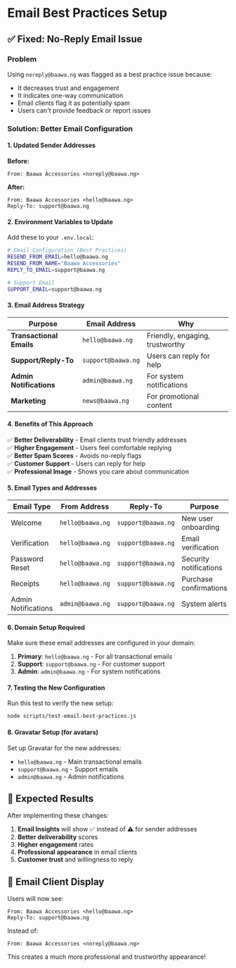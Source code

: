 # Email Best Practices Setup

## ✅ Fixed: No-Reply Email Issue

### Problem
Using `noreply@baawa.ng` was flagged as a best practice issue because:
- It decreases trust and engagement
- It indicates one-way communication
- Email clients flag it as potentially spam
- Users can't provide feedback or report issues

### Solution: Better Email Configuration

#### 1. Updated Sender Addresses

**Before:**
```
From: Baawa Accessories <noreply@baawa.ng>
```

**After:**
```
From: Baawa Accessories <hello@baawa.ng>
Reply-To: support@baawa.ng
```

#### 2. Environment Variables to Update

Add these to your `.env.local`:

```bash
# Email Configuration (Best Practices)
RESEND_FROM_EMAIL=hello@baawa.ng
RESEND_FROM_NAME="Baawa Accessories"
REPLY_TO_EMAIL=support@baawa.ng

# Support Email
SUPPORT_EMAIL=support@baawa.ng
```

#### 3. Email Address Strategy

| Purpose | Email Address | Why |
|---------|---------------|-----|
| **Transactional Emails** | `hello@baawa.ng` | Friendly, engaging, trustworthy |
| **Support/Reply-To** | `support@baawa.ng` | Users can reply for help |
| **Admin Notifications** | `admin@baawa.ng` | For system notifications |
| **Marketing** | `news@baawa.ng` | For promotional content |

#### 4. Benefits of This Approach

✅ **Better Deliverability** - Email clients trust friendly addresses  
✅ **Higher Engagement** - Users feel comfortable replying  
✅ **Better Spam Scores** - Avoids no-reply flags  
✅ **Customer Support** - Users can reply for help  
✅ **Professional Image** - Shows you care about communication  

#### 5. Email Types and Addresses

| Email Type | From Address | Reply-To | Purpose |
|------------|--------------|----------|---------|
| Welcome | `hello@baawa.ng` | `support@baawa.ng` | New user onboarding |
| Verification | `hello@baawa.ng` | `support@baawa.ng` | Email verification |
| Password Reset | `hello@baawa.ng` | `support@baawa.ng` | Security notifications |
| Receipts | `hello@baawa.ng` | `support@baawa.ng` | Purchase confirmations |
| Admin Notifications | `admin@baawa.ng` | `support@baawa.ng` | System alerts |

#### 6. Domain Setup Required

Make sure these email addresses are configured in your domain:

1. **Primary**: `hello@baawa.ng` - For all transactional emails
2. **Support**: `support@baawa.ng` - For customer support
3. **Admin**: `admin@baawa.ng` - For system notifications

#### 7. Testing the New Configuration

Run this test to verify the new setup:

```bash
node scripts/test-email-best-practices.js
```

#### 8. Gravatar Setup (for avatars)

Set up Gravatar for the new addresses:
- `hello@baawa.ng` - Main transactional emails
- `support@baawa.ng` - Support emails
- `admin@baawa.ng` - Admin notifications

## 🎯 Expected Results

After implementing these changes:

1. **Email Insights** will show ✅ instead of ⚠️ for sender addresses
2. **Better deliverability** scores
3. **Higher engagement** rates
4. **Professional appearance** in email clients
5. **Customer trust** and willingness to reply

## 📧 Email Client Display

Users will now see:
```
From: Baawa Accessories <hello@baawa.ng>
Reply-To: support@baawa.ng
```

Instead of:
```
From: Baawa Accessories <noreply@baawa.ng>
```

This creates a much more professional and trustworthy appearance! 